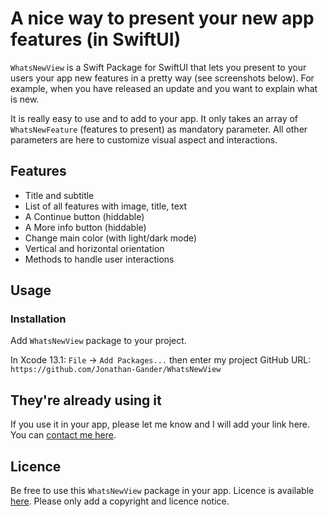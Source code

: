 # A nice way to present your new app features (in SwiftUI)

`WhatsNewView` is a Swift Package for SwiftUI that lets you present to your users your app new features in a pretty way (see screenshots below). For example, when you have released an update and you want to explain what is new.

It is really easy to use and to add to your app. It only takes an array of `WhatsNewFeature` (features to present) as mandatory parameter. All other parameters are here to customize visual aspect and interactions.

## Features

- Title and subtitle
- List of all features with image, title, text
- A Continue button (hiddable)
- A More info button (hiddable)
- Change main color (with light/dark mode)
- Vertical and horizontal orientation
- Methods to handle user interactions


## Usage

### Installation

Add `WhatsNewView` package to your project. 

In Xcode 13.1: `File` -> `Add Packages...` then enter my project GitHub URL:  
`https://github.com/Jonathan-Gander/WhatsNewView`


## They're already using it

If you use it in your app, please let me know and I will add your link here. You can [contact me here](https://contact.gander.family?locale=en).

## Licence

Be free to use this `WhatsNewView` package in your app. Licence is available [here](https://github.com/Jonathan-Gander/WhatsNewView/blob/main/LICENSE). Please only add a copyright and licence notice.